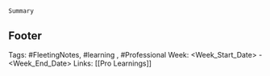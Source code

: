 ## <Date>

`Summary`



## Footer

Tags: #FleetingNotes, #learning , #Professional
Week: <Week_Start_Date> - <Week_End_Date>
Links: [[Pro Learnings]]

<!--
Comment - 
-->
<!--stackedit_data:
eyJoaXN0b3J5IjpbMTg3MDE5NzA0Miw0MDM5MjMwODYsLTE3OT
Y4OTIwMjcsLTc2NjA2NjM1NSwtNzcyMjUyNTQxXX0=
-->